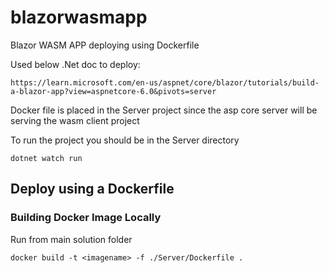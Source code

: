 # blazorwasmapp
Blazor WASM APP deploying using Dockerfile

Used below .Net doc to deploy:
```
https://learn.microsoft.com/en-us/aspnet/core/blazor/tutorials/build-a-blazor-app?view=aspnetcore-6.0&pivots=server
```

Docker file is placed in the Server project since the asp core server will be serving the wasm client project

To run the project you should be in the Server directory
```
dotnet watch run
```

## Deploy using a Dockerfile

### Building Docker Image Locally

Run from main solution folder
```
docker build -t <imagename> -f ./Server/Dockerfile .
```